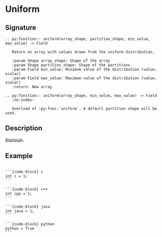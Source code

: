 # Uniform


## Signature

```{eval-rst}
.. py:function:: uniform(array_shape, partition_shape, min_value, max_value) -> Field

   Return an array with values drawn from the uniform distribution.

   :param Shape array_shape: Shape of the array
   :param Shape partition_shape: Shape of the partitions
   :param Field min_value: Minimum value of the distribution (value, scalar)
   :param Field max_value: Maximum value of the distribution (value, scalar)
   :return: New array

.. py:function:: uniform(array_shape, min_value, max_value) -> Field
   :no-index:

   Overload of :py:func:`uniform`. A default partition shape will be used.
```


## Description

Blahblah.


## Example

````{tab-set-code}

```{code-block} c
int c = 1;
```

```{code-block} c++
int cpp = 1;
```

```{code-block} java
int java = 1;
```

```{code-block} python
python = True
```

````
